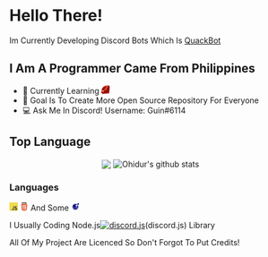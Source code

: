 # Hello There!

Im Currently Developing Discord Bots Which Is [QuackBot](https://discord.com/api/oauth2/authorize?client_id=745507321605783582&permissions=8&scope=bot)

## I Am A Programmer Came From Philippines
- 🌱 Currently Learning <code><img height="15" src="https://raw.githubusercontent.com/github/explore/80688e429a7d4ef2fca1e82350fe8e3517d3494d/topics/ruby/ruby.png"></code>
- 🥅 Goal Is To Create More Open Source Repository For Everyone
- 💻 Ask Me In Discord! Username: Guin#6114

## Top Language
<p align="center">
  <img align="center" src="https://github-readme-stats.vercel.app/api/top-langs/?username=Guin8110&theme=radical&hide_langs_below=1&layout=compact" />
  <img align="center" src="https://github-readme-stats.vercel.app/api?username=Guin8110&show_icons=true&theme=radical&line_height=21" alt="Ohidur's github stats"/>
</p>

### Languages
<code><img height="15" src="https://raw.githubusercontent.com/github/explore/80688e429a7d4ef2fca1e82350fe8e3517d3494d/topics/javascript/javascript.png"></code>
<code><img height="15" src="https://raw.githubusercontent.com/github/explore/80688e429a7d4ef2fca1e82350fe8e3517d3494d/topics/html/html.png"></code>
And Some
<code><img height="15" src="https://raw.githubusercontent.com/github/explore/80688e429a7d4ef2fca1e82350fe8e3517d3494d/topics/lua/lua.png"></code>

I Usually Coding Node.js<a href="https://discord.js.org"><img src="https://cdn.discordapp.com/attachments/740865034887888996/740865173065170994/logo-square.png" width="20" alt="discord.js" /></a>(discord.js) Library

All Of My Project Are Licenced So Don't Forgot To Put Credits!
